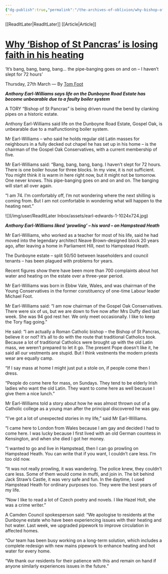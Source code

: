 ```yaml
---
{"dg-publish":true,"permalink":"/the-archives-of-oblivion/why-bishop-of-st-pancras-is-losing-faith-in-his-heating/"}
---
```


[[ReadItLater\|ReadItLater]] [[Article\|Article]]

# [Why ‘Bishop of St Pancras’ is losing faith in his heating](https://www.camdennewjournal.co.uk/article/why-bishop-of-st-pancras-is-losing-faith-in-his-heating)

‘It’s bang, bang, bang, bang... the pipe-banging goes on and on – I haven’t slept for 72 hours’

Thursday, 27th March — By [Tom Foot](https://www.camdennewjournal.co.uk/author/tom-foot "Published on Thursday, 27th March, by Tom Foot")

***Anthony Earl-Williams says life on the Dunboyne Road Estate has become unbearable due to a faulty boiler system***

A TORY “Bishop of St Pancras” is being driven round the bend by clanking pipes on a historic estate.

Anthony Earl-Williams said life on the Dunboyne Road Estate, Gospel Oak, is unbearable due to a malfunctioning boiler system.

Mr Earl-Williams – who said he holds regular old Latin masses for neighbours in a fully decked out chapel he has set up in his home – is the chairman of the Gospel Oak Conservatives, with a current membership of five.

Mr Earl-Williams said: “Bang, bang, bang, bang. I haven’t slept for 72 hours. There is one boiler house for three blocks. In my view, it is not sufficient. You might think it is warm in here right now, but it might not be tomorrow. One never knows. This pipe-banging goes on and on and on. The banging will start all over again.

“I am 74. I’m comfortably off, I’m not wondering where the next shilling is coming from. But I am not comfortable in wondering what will happen to the heating next.”

![](/img/user/ReadItLater Inbox/assets/earl-edwards-1-1024x724.jpg)

***Anthony Earl-Williams liked ‘prowling’ – his word – on Hampstead Heath***

Mr Earl-Williams, who worked as a teacher for most of his life, said he had moved into the legendary architect Neave Brown-designed block 20 years ago, after leaving a home in Parliament Hill, next to Hampstead Heath.

The Dunboyne estate – split 50/50 between leaseholders and council tenants – has been plagued with problems for years.

Recent figures show there have been more than 700 complaints about hot water and heating on the estate over a three-year period.

Mr Earl-Williams was born in Ebbw Vale, Wales, and was chairman of the Young Conservatives in the former constituency of one-time Labour leader Michael Foot.

Mr Earl-Williams said: “I am now chairman of the Gospel Oak Conservatives. There were six of us, but we are down to five now after Mrs Duffy died last week. She was 94 god rest her. We only meet occasionally. I like to keep the Tory flag going.”

He said: “I am actually a Roman Catholic bishop – the Bishop of St Pancras, believe it or not? It’s all to do with the route that traditional Catholics took. Because a lot of traditional Catholics were brought up with the old Latin mass, we weren’t prepared to let it go. The present Pope doesn’t like it, he said all our vestments are stupid. But I think vestments the modern priests wear are equally camp.

“If I say mass at home I might just put a stole on, if people come then I dress.

“People do come here for mass, on Sundays. They tend to be elderly Irish ladies who want the old Latin. They want to come here as well because I give them a nice lunch.”

Mr Earl-Williams told a story about how he was almost thrown out of a Catholic college as a young man after the principal discovered he was gay.

“I’ve got a lot of unexpected stories in my life,” said Mr Earl-Williams.

“I came here to London from Wales because I am gay and decided I had to come here. I was lucky because I first lived with an old German countess in Kensington, and when she died I got her money.

“I wanted to go and live in Hampstead, then I can go prowling on Hampstead Heath. You can write that if you want, I couldn’t care less. I’m too old now.

“It was not really prowling, it was wandering. The police knew, they couldn’t care less. Some of them would come in mufti, and join in. The bit behind Jack Straw’s Castle, it was very safe and fun. In the daytime, I used Hampstead Heath for ordinary purposes too. They were the best years of my life.

“Now I like to read a lot of Czech poetry and novels. I like Hazel Holt, she was a crime writer.”

A Camden Council spokesperson said: “We apologise to residents at the Dunboyne estate who have been experiencing issues with their heating and hot water. Last week, we upgraded pipework to improve circulation in affected homes.

“Our team has been busy working on a long-term solution, which includes a complete redesign with new mains pipework to enhance heating and hot water for every home.

“We thank our residents for their patience with this and remain on hand if anyone similarly experiences issues in the future.”